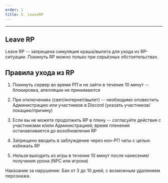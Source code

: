 ```yaml
---
order: 1
title: 5. LeaveRP
---
```


---

## Leave RP

Leave RP -- запрещена симуляция краша/вылета для ухода из RP-ситуации. Покинуть RP можно только при серьёзных обстоятельствах.

## Правила ухода из RP

1. Покинуть сервер во время РП и не зайти в течение 10 минут -- блокировка, апелляции не принимаются

2. При отключениях (свет/интернет/вылет) -- необходимо оповестить Администрацию или участников в Discord (указать участников/локацию/причину)

3. Если вы не можете продолжить RP в плену -- согласуйте действия с участниками и/или Администрацией; время пленения останавливается до возобновления RP

4. Запрещено вводить в заблуждение через нон-РП чаты с целью избежать RP

5. Нельзя выходить из игры в течение 10 минут после нанесения/получения урона (NPC или игроки)

<note type="danger">

Наказание за нарушение: Бан от 3 до 10 дней, с возможным удалением персонажа.

</note>
